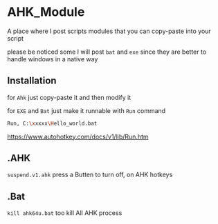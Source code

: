 # AHK_Module
A place where I post scripts modules that you can copy-paste into your script

please be noticed some I will post `bat` and `exe`   since they are better to handle windows in a native way  

## Installation

for `Ahk` just copy-paste it and then modify it

for `EXE` and `Bat` just make it runnable with `Run` command


```bash
Run, C:\xxxxx\Hello_world.bat
```
https://www.autohotkey.com/docs/v1/lib/Run.htm


## .AHK 
`suspend.v1.ahk` press a Butten to turn off, on AHK hotkeys

## .Bat

`kill ahk64u.bat` too kill All AHK process 
